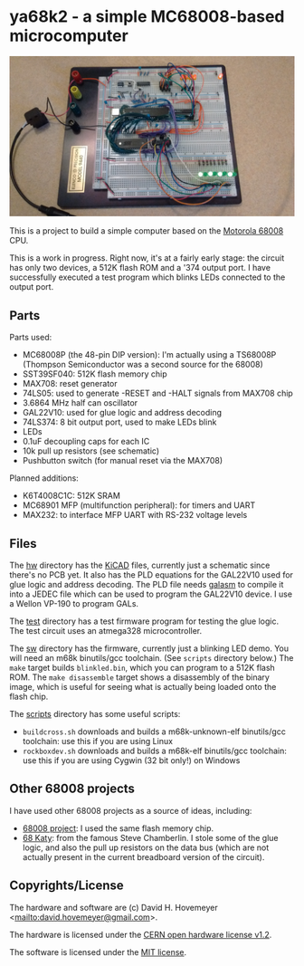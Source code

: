 # ya68k2 - a simple MC68008-based microcomputer

<a href="img/blinkenlights.jpg"><img alt="blinkenlights" style="width: 600px;" src="img/blinkenlights.jpg"></a>

This is a project to build a simple computer based on the [Motorola 68008](https://en.wikipedia.org/wiki/Motorola_68008) CPU.

This is a work in progress.  Right now, it's at a fairly early stage: the circuit has only two devices, a 512K flash ROM and a '374 output port.  I have successfully executed a test program which blinks LEDs connected to the output port.

## Parts

Parts used:

* MC68008P (the 48-pin DIP version): I'm actually using a TS68008P (Thompson Semiconductor was a second source for the 68008)
* SST39SF040: 512K flash memory chip
* MAX708: reset generator
* 74LS05: used to generate -RESET and -HALT signals from MAX708 chip
* 3.6864 MHz half can oscillator
* GAL22V10: used for glue logic and address decoding
* 74LS374: 8 bit output port, used to make LEDs blink
* LEDs
* 0.1uF decoupling caps for each IC
* 10k pull up resistors (see schematic)
* Pushbutton switch (for manual reset via the MAX708)

Planned additions:

* K6T4008C1C: 512K SRAM
* MC68901 MFP (multifunction peripheral): for timers and UART
* MAX232: to interface MFP UART with RS-232 voltage levels

## Files

The [hw](hw) directory has the [KiCAD](http://kicad.org/) files, currently just a schematic since there's no PCB yet.  It also has the PLD equations for the GAL22V10 used for glue logic and address decoding.  The PLD file needs [galasm](https://github.com/daveho/galasm) to compile it into a JEDEC file which can be used to program the GAL22V10 device.  I use a Wellon VP-190 to program GALs.

The [test](test) directory has a test firmware program for testing the glue logic.  The test circuit uses an atmega328 microcontroller.

The [sw](sw) directory has the firmware, currently just a blinking LED demo.  You will need an m68k binutils/gcc toolchain.  (See `scripts` directory below.)  The `make` target builds `blinkled.bin`, which you can program to a 512K flash ROM.  The `make disassemble` target shows a disassembly of the binary image, which is useful for seeing what is actually being loaded onto the flash chip.

The [scripts](scripts) directory has some useful scripts:

* `buildcross.sh` downloads and builds a m68k-unknown-elf binutils/gcc toolchain: use this if you are using Linux
* `rockboxdev.sh` downloads and builds a m68k-elf binutils/gcc toolchain: use this if you are using Cygwin (32 bit only!) on Windows

## Other 68008 projects

I have used other 68008 projects as a source of ideas, including:

* [68008 project](https://docs.google.com/document/d/1ejW_Ist19tIXeA5HtEWixaLoc0-sR_q8bySJj5Sa7iY/edit): I used the same flash memory chip.
* [68 Katy](http://www.bigmessowires.com/68-katy/): from the famous Steve Chamberlin.  I stole some of the glue logic, and also the pull up resistors on the data bus (which are not actually present in the current breadboard version of the circuit).

## Copyrights/License

The hardware and software are (c) David H. Hovemeyer &lt;<mailto:david.hovemeyer@gmail.com>&gt;.

The hardware is licensed under the [CERN open hardware license v1.2](cern_ohl_v_1_2.txt).

The software is licensed under the [MIT license](LICENSE.txt).
